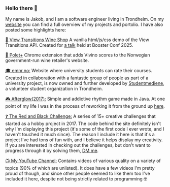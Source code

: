 ### Hello there 👋

My name is Jakob, and I am a software engineer living in Trondheim. On my [website](https://jakob.fun) you can find a full overview of my projects and portolio. I have also posted some highlights here:

[🍷 View Transitions Wine Shop](https://jakob.vin) A vanilla html/js/css demo of the View Transitions API. Created for [a talk](https://vimeo.com/1069766487) held at Booster Conf 2025.

[🥂 Polet+](https://chromewebstore.google.com/detail/polet+/ebkhfjjpghjiihkfkkihmnipgijmjbpi) Chrome extension that adds Vivino scores to the Norwegian government-run wine retailer's website.

[🎓 emnr.no:](https://emnr.no) Website where university students can rate their courses. Created in collaboration with a fantastic group of people as part of a university project, is now owned and further developed by [Studentmediene](https://studentmediene.no/), a volunteer student organization in Trondheim.

[🎮 Afterglow(2017):](https://jakob.fun/Afterglow) Simple and addictive rhythm game made in Java. At one point of my life I was in the process of reworking it from the ground up [here](https://github.com/itzjacki/Afterglow).

[❓ The Red and Black Challenge:](http://redandblackchallenge.com) A series of 15+ creative challenges that started as a hobby project in 2017. The code behind the site definitely isn't why I'm displaying this project (it's some of the first code I ever wrote, and I haven't touched it much since). The reason I include it here is that it's a project I've had tons of fun with, and I believe it helps display my creativity. If you are interested in checking out the challenges, but don't want to progress through it by solving them, [DM me](https://bsky.app/profile/jakob.fun).

[📺 My YouTube Channel:](http://youtube.com/c/JakobKiellandYT) Contains videos of various quality on a variety of topics (90% of which are unlisted). It does have a few videos I'm pretty proud of though, and since other people seemed to like them too I've included it here, despite not being strictly related to programming 🤓
